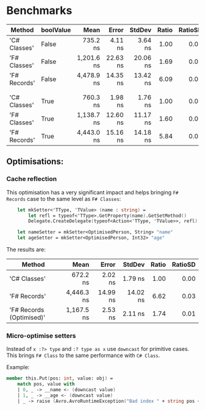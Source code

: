 # Benchmarks

| Method       | boolValue |       Mean |    Error |   StdDev | Ratio | RatioSD |
|--------------|---------- |-----------:|---------:|---------:|------:|--------:|
| 'C# Classes' |     False |   735.2 ns |  4.11 ns |  3.64 ns |  1.00 |    0.00 |
| 'F# Classes' |     False | 1,201.6 ns | 22.63 ns | 20.06 ns |  1.69 |    0.04 |
| 'F# Records' |     False | 4,478.9 ns | 14.35 ns | 13.42 ns |  6.09 |    0.03 |
|              |           |            |          |          |       |         |
|              |           |            |          |          |       |         |
| 'C# Classes' |      True |   760.3 ns |  1.98 ns |  1.76 ns |  1.00 |    0.00 |
| 'F# Classes' |      True | 1,138.7 ns | 12.60 ns | 11.17 ns |  1.60 |    0.02 |
| 'F# Records' |      True | 4,443.0 ns | 15.16 ns | 14.18 ns |  5.84 |    0.02 |


## Optimisations:

### Cache reflection

This optimisation has a very significant impact and helps bringing `F# Records` case to the same level as `F# Classes`:

```fsharp
    let mkSetter<'TType, 'TValue> (name : string) =
        let refl = typeof<'TType>.GetProperty(name).GetSetMethod()
        Delegate.CreateDelegate(typeof<Action<'TType, 'TValue>>, refl) :?> Action<'TType, 'TValue>

    let nameSetter = mkSetter<OptimisedPerson, String> "name"
    let ageSetter = mkSetter<OptimisedPerson, Int32> "age"
```

The results are:

|                   Method |       Mean |    Error |   StdDev | Ratio | RatioSD |
|------------------------- |-----------:|---------:|---------:|------:|--------:|
|             'C# Classes' |   672.2 ns |  2.02 ns |  1.79 ns |  1.00 |    0.00 |
|             'F# Records' | 4,446.3 ns | 14.99 ns | 14.02 ns |  6.62 |    0.03 |
| 'F# Records (Optimised)' | 1,167.5 ns |  2.53 ns |  2.11 ns |  1.74 |    0.01 |

### Micro-optimise setters

Instead of `x :?> type` and `:? type as x` use `downcast` for primitive cases. This brings `F# Class` to the same performance with `C# Class`.

Example:

```fsharp
member this.Put(pos: int, value: obj) =
    match pos, value with
    | 0, _ -> __name <- (downcast value)
    | 1, _ -> __age <- (downcast value)
    | _ -> raise (Avro.AvroRuntimeException("Bad index " + string pos + " in Get()"))

```
